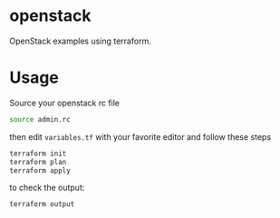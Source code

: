 # openstack

OpenStack examples using terraform. 

# Usage
Source your openstack rc file
```sh
source admin.rc
```
then edit `variables.tf` with your favorite editor and follow these steps

```sh
terraform init
terraform plan
terraform apply 
```
to check the output:
```sh
terraform output
```
